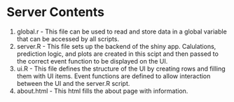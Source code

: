# Server Contents

1. global.r - This file can be used to read and store data in a global variable that can be accessed by all scripts.
2. server.R - This file sets up the backend of the shiny app. Calulations, prediction logic, and plots are created in this scipt and then passed to the correct event function to be displayed on the UI.
3. ui.R - This file defines the structure of the UI by creating rows and filling them with UI items. Event functions are defined to allow interaction between the UI and the server.R script.
4. about.html - This html fills the about page with information.

